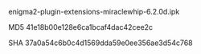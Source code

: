 enigma2-plugin-extensions-miraclewhip-6.2.0d.ipk

MD5 41e18b00e128e6ca1bcaf4dac42cee2c

SHA 37a0a54c6b0c4d1569dda59e0ee356ae3d54c768
